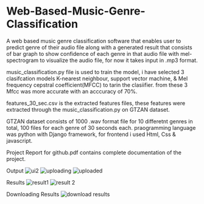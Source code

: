 # Web-Based-Music-Genre-Classification
A web based music genre classification software that enables user to predict genre of their audio file along with a generated result that consists of bar graph to show confidence of each genre in that audio file with mel-spectrogram to visualize the audio file,
for now it takes input in .mp3 format.

music_classification.py file is used to train the model, i have selected 3 clasifcation models K-nearest neighbour, support vector machine, & Mel frequency cepstral coefficient(MFCC) to tarin the clasiifier. from these 3 Mfcc was more accurate with an acccuracy of 70%.

features_30_sec.csv is the extracted features files, these features were extracted through the music_classification.py on GTZAN dataset.

GTZAN dataset consists of 1000 .wav format file for 10 differetnt genres in total, 100 files for each genre of 30 seconds each.
praogramming language was python with Django framework, for frontend i used Html, Css & javascript.

Project Report for github.pdf contains complete documentation of the project.

Output
![ui2](https://github.com/Raj-Mishra-06/Web-Based-Music-Genre-Classification/assets/134393381/607d118d-af45-4e5d-8869-6bb587774662)
![uploading](https://github.com/Raj-Mishra-06/Web-Based-Music-Genre-Classification/assets/134393381/13f4efab-57fb-4236-909e-192641781595)
![uploaded](https://github.com/Raj-Mishra-06/Web-Based-Music-Genre-Classification/assets/134393381/26b98634-7473-4bfe-9218-b241a764db5d)

Results
![result1](https://github.com/Raj-Mishra-06/Web-Based-Music-Genre-Classification/assets/134393381/1adc8aec-ec28-45f4-a993-4d8a72ca258b)
![result 2](https://github.com/Raj-Mishra-06/Web-Based-Music-Genre-Classification/assets/134393381/4067bc59-0c77-437d-b473-e30203a80c8f)

Downloading Results
![download results](https://github.com/Raj-Mishra-06/Web-Based-Music-Genre-Classification/assets/134393381/48156c37-9610-4abc-b267-da8984c856d8)
